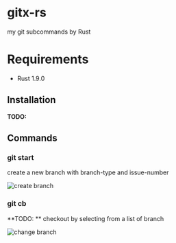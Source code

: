 # gitx-rs

my git subcommands by Rust

# Requirements

- Rust 1.9.0

## Installation

**TODO:**

## Commands

### git start

create a new branch with branch-type and issue-number

![create branch](https://gyazo.com/64c6f28297090fc8f853b8102e29b7a1.gif)

### git cb

**TODO: **
checkout by selecting from a list of branch

![change branch](http://i.gyazo.com/e39c6a7854cefa9a10c9184fb09488cc.gif)
